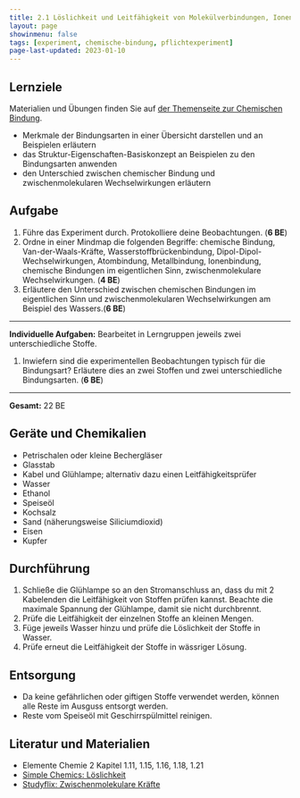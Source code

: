 ```yaml
---
title: 2.1 Löslichkeit und Leitfähigkeit von Molekülverbindungen, Ionensubstanzen und Metallen
layout: page
showinmenu: false
tags: [experiment, chemische-bindung, pflichtexperiment]
page-last-updated: 2023-01-10
---
```


## Lernziele

Materialien und Übungen finden Sie auf [der Themenseite zur Chemischen Bindung](/themen/chemische-bindung).

- Merkmale der Bindungsarten in einer Übersicht darstellen und an Beispielen erläutern
- das Struktur-Eigenschaften-Basiskonzept an Beispielen zu den Bindungsarten anwenden
- den Unterschied zwischen chemischer Bindung und zwischenmolekularen Wechselwirkungen erläutern

## Aufgabe

1. Führe das Experiment durch. Protokolliere deine Beobachtungen. (**6 BE**)
2. Ordne in einer Mindmap die folgenden Begriffe: chemische Bindung, Van-der-Waals-Kräfte, Wasserstoffbrückenbindung, Dipol-Dipol-Wechselwirkungen, Atombindung, Metallbindung, Ionenbindung, chemische Bindungen im eigentlichen Sinn, zwischenmolekulare Wechselwirkungen. (**4 BE**)
3. Erläutere den Unterschied zwischen chemischen Bindungen im eigentlichen Sinn und zwischenmolekularen Wechselwirkungen am Beispiel des Wassers.(**6 BE**)
<!--
4. Fertige eine Übersicht über die drei Bindungsarten an: Teilchen (3 BE), Bindungskräfte mit Skizze (6 BE), typische Eigenschaften der Verbindungen (3 BE). (gesamt: **12 BE**)
-->

---

**Individuelle Aufgaben:** Bearbeitet in Lerngruppen jeweils zwei unterschiedliche Stoffe.

1. Inwiefern sind die experimentellen Beobachtungen typisch für die Bindungsart? Erläutere dies an zwei Stoffen und zwei unterschiedliche Bindungsarten. (**6 BE**)

---

**Gesamt:** 22 BE


## Geräte und Chemikalien

- Petrischalen oder kleine Bechergläser
- Glasstab
- Kabel und Glühlampe; alternativ dazu einen Leitfähigkeitsprüfer
- Wasser
- Ethanol
- Speiseöl
- Kochsalz
- Sand (näherungsweise Siliciumdioxid)
- Eisen
- Kupfer

## Durchführung

1. Schließe die Glühlampe so an den Stromanschluss an, dass du mit 2 Kabelenden die Leitfähigkeit von Stoffen prüfen kannst. Beachte die maximale Spannung der Glühlampe, damit sie nicht durchbrennt.
2. Prüfe die Leitfähigkeit der einzelnen Stoffe an kleinen Mengen.
3. Füge jeweils Wasser hinzu und prüfe die Löslichkeit der Stoffe in Wasser.
4. Prüfe erneut die Leitfähigkeit der Stoffe in wässriger Lösung.

## Entsorgung

- Da keine gefährlichen oder giftigen Stoffe verwendet werden, können alle Reste im Ausguss entsorgt werden.
- Reste vom Speiseöl mit Geschirrspülmittel reinigen.

## Literatur und Materialien

- Elemente Chemie 2 Kapitel 1.11, 1.15, 1.16, 1.18, 1.21
- [Simple Chemics: Löslichkeit](https://www.youtube.com/watch?v=O2ewhsFAArI)
- [Studyflix: Zwischenmolekulare Kräfte](https://studyflix.de/chemie/zwischenmolekulare-krafte-2392)
